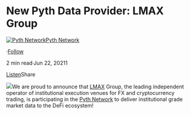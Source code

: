 New Pyth Data Provider: LMAX Group
==================================

[![Pyth Network](https://miro.medium.com/v2/resize:fill:88:88/1*rdK3rHcWpkge6BRQRIwBjA.jpeg)](/?source=post_page-----dd05264d1a16--------------------------------)[Pyth Network](/?source=post_page-----dd05264d1a16--------------------------------)

·[Follow](https://medium.com/m/signin?actionUrl=https%3A%2F%2Fmedium.com%2F_%2Fsubscribe%2Fuser%2Ff55fccc0ad62&operation=register&redirect=https%3A%2F%2Fpythnetwork.medium.com%2Fnew-pyth-data-provider-lmax-dd05264d1a16&user=Pyth+Network&userId=f55fccc0ad62&source=post_page-f55fccc0ad62----dd05264d1a16---------------------post_header-----------)

2 min read·Jun 22, 20211

[Listen](https://medium.com/m/signin?actionUrl=https%3A%2F%2Fmedium.com%2Fplans%3Fdimension%3Dpost_audio_button%26postId%3Ddd05264d1a16&operation=register&redirect=https%3A%2F%2Fpythnetwork.medium.com%2Fnew-pyth-data-provider-lmax-dd05264d1a16&source=-----dd05264d1a16---------------------post_audio_button-----------)Share

![](https://miro.medium.com/v2/resize:fit:1400/1*JF5j-pWeLUgfNv7w3eh4eA.png)We are proud to announce that [LMAX](http://www.lmax.com/about) Group, the leading independent operator of institutional execution venues for FX and cryptocurrency trading, is participating in the [Pyth Network](https://pyth.network/) to deliver institutional grade market data to the DeFi ecosystem!

